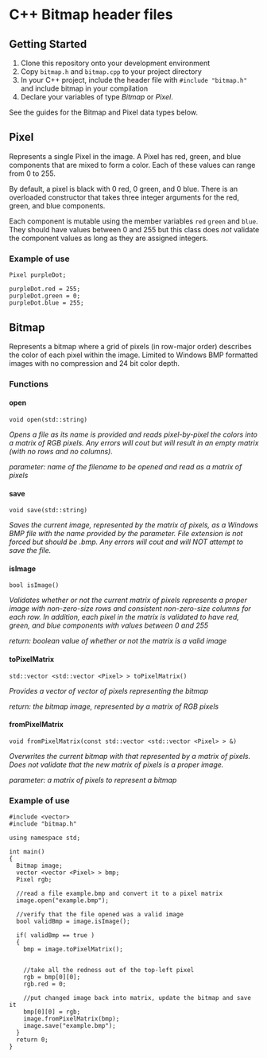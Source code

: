 # C++ Bitmap header files

## Getting Started

1. Clone this repository onto your development environment
2. Copy `bitmap.h` and `bitmap.cpp` to your project directory
3. In your C++ project, include the header file with
`#include "bitmap.h"` and include bitmap in your compilation
4. Declare your variables of type *Bitmap* or *Pixel*.

See the guides for the Bitmap and Pixel data types below.

## Pixel

Represents a single Pixel in the image. A Pixel has red, green, and blue
components that are mixed to form a color. Each of these values can range
from 0 to 255.

By default, a pixel is black with 0 red, 0 green, and 0 blue. There is an
overloaded constructor that takes three integer arguments for the red, green,
and blue components.

Each component is mutable using the member variables `red` `green` and `blue`.
They should have values between 0 and 255 but this class does *not* validate
the component values as long as they are assigned integers.

### Example of use

```
Pixel purpleDot;

purpleDot.red = 255;
purpleDot.green = 0;
purpleDot.blue = 255;
```

## Bitmap

Represents a bitmap where a grid of pixels (in row-major order)
describes the color of each pixel within the image. Limited to Windows BMP
formatted images with no compression and 24 bit color depth.

### Functions

#### open

`void open(std::string)`

*Opens a file as its name is provided and reads pixel-by-pixel the colors
into a matrix of RGB pixels. Any errors will cout but will result in an
empty matrix (with no rows and no columns).*

*parameter: name of the filename to be opened and read as a matrix of pixels*

#### save

`void save(std::string)`

*Saves the current image, represented by the matrix of pixels, as a
Windows BMP file with the name provided by the parameter. File extension
is not forced but should be .bmp. Any errors will cout and will NOT
attempt to save the file.*

#### isImage

`bool isImage()`

*Validates whether or not the current matrix of pixels represents a
proper image with non-zero-size rows and consistent non-zero-size
columns for each row. In addition, each pixel in the matrix is validated
to have red, green, and blue components with values between 0 and 255*

*return: boolean value of whether or not the matrix is a valid image*

#### toPixelMatrix

`std::vector <std::vector <Pixel> > toPixelMatrix()`

*Provides a vector of vector of pixels representing the bitmap*

*return: the bitmap image, represented by a matrix of RGB pixels*

#### fromPixelMatrix

`void fromPixelMatrix(const std::vector <std::vector <Pixel> > &)`

*Overwrites the current bitmap with that represented by a matrix of
pixels. Does not validate that the new matrix of pixels is a proper
image.*

*parameter: a matrix of pixels to represent a bitmap*


### Example of use

```
#include <vector>
#include "bitmap.h"

using namespace std;

int main()
{
  Bitmap image;
  vector <vector <Pixel> > bmp;
  Pixel rgb;

  //read a file example.bmp and convert it to a pixel matrix
  image.open("example.bmp");

  //verify that the file opened was a valid image
  bool validBmp = image.isImage();

  if( validBmp == true )
  {
    bmp = image.toPixelMatrix();


    //take all the redness out of the top-left pixel
    rgb = bmp[0][0];
    rgb.red = 0;

    //put changed image back into matrix, update the bitmap and save it
    bmp[0][0] = rgb;
    image.fromPixelMatrix(bmp);
    image.save("example.bmp");
  }
  return 0;
}
```
